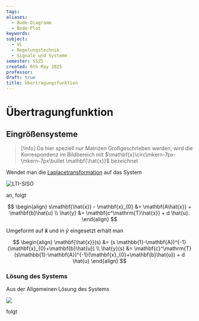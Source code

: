 ```yaml
---
tags: 
aliases:
  - Bode-Diagramm
  - Bode-Plot
keywords: 
subject:
  - VL
  - Regelungstechnik
  - Signale und Systeme
semester: SS25
created: 6th May 2025
professor: 
draft: true
title: Übertragungsfunktion
---
```


# Übertragungfunktion

## Eingrößensysteme

> [!info] Da hier speziell nur Matrizen Großgeschrieben werden,
> wird die Korrespondenz im Bildbereich mit $\mathbf{x}\circ\mkern-7px-\mkern-7px\bullet \mathbf{\hat{x}}$ bezeichnet

Wendet man die [Laplacetransformation](Laplacetransformation.md) auf das System

![LTI-SISO](Kontinuierlicher%20LTI-Zustandsraum.md#^LTI-SISO)

an, folgt

$$
\begin{align}
s\mathbf{\hat{x}} - \mathbf{x}_{0} &= \mathbf{A\hat{x}} + \mathbf{b}\hat{u}  \\
\hat{y} &= \mathbf{c^\mathrm{T}\hat{x}} + d \hat{u}.
\end{align}
$$

Umgeformt auf $\mathbf{\hat{x}}$ und in $\hat{y}$ eingesetzt erhält man

$$
\begin{align}
\mathbf{\hat{x}}(s) &= (s \mathbb{1}-\mathbf{A})^{-1}(\mathbf{x}_{0}+\mathbf{b}\hat{u}) \\
\hat{y}(s) &= \mathbf{c}^\mathrm{T}(s\mathbb{1}-\mathbf{A})^{-1}(\mathbf{x}_{0}+\mathbf{b}\hat{u}) + d \hat{u}
\end{align}
$$

### Lösung des Systems
Aus der Allgemeinen Lösung des Systems 

![](Kontinuierlicher%20LTI-Zustandsraum.md#^LTI-LSG)

folgt
